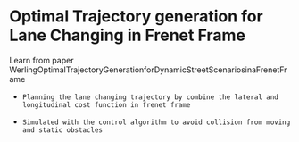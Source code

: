 # Optimal Trajectory generation for Lane Changing in Frenet Frame

Learn from paper WerlingOptimalTrajectoryGenerationforDynamicStreetScenariosinaFrenetFrame

-     Planning the lane changing trajectory by combine the lateral and longitudinal cost function in frenet frame 
-     Simulated with the control algorithm to avoid collision from moving and static obstacles
